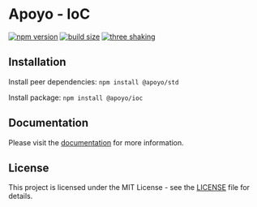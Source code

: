 # Apoyo - IoC

[![npm version](https://badgen.net/npm/v/@apoyo/ioc)](https://www.npmjs.com/package/@apoyo/ioc)
[![build size](https://badgen.net/bundlephobia/min/@apoyo/ioc)](https://bundlephobia.com/result?p=@apoyo/ioc)
[![three shaking](https://badgen.net/bundlephobia/tree-shaking/@apoyo/ioc)](https://bundlephobia.com/result?p=@apoyo/ioc)

## Installation

Install peer dependencies:
`npm install @apoyo/std`

Install package:
`npm install @apoyo/ioc`

## Documentation

Please visit the [documentation](https://nx-apoyo.netlify.app/guide/ioc/getting-started.html) for more information.

## License

This project is licensed under the MIT License - see the [LICENSE](LICENSE) file for details.
